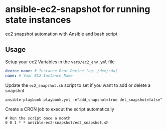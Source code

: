 # ansible-ec2-snapshot for running state instances
ec2 snapshot automation with Ansible and bash script

## Usage

Setup your ec2 Variables in the `vars/ec2_env.yml` file

```YAML
device_name: # Instance Root Device (eg. /dev/sda)
name: # Your EC2 Instance Name
```

Update the `ec2_snapshot.sh` script to set if you want to add or delete a snapshot

```Shell
ansible-playbook playbook.yml -e"add_snapshot=true del_snapshot=false"
```

Create a CRON job to execut the script automatically

```
# Run the script once a month
0 0 1 * * ansible-ec2-snapshot/ec2_snapshot.sh
```
